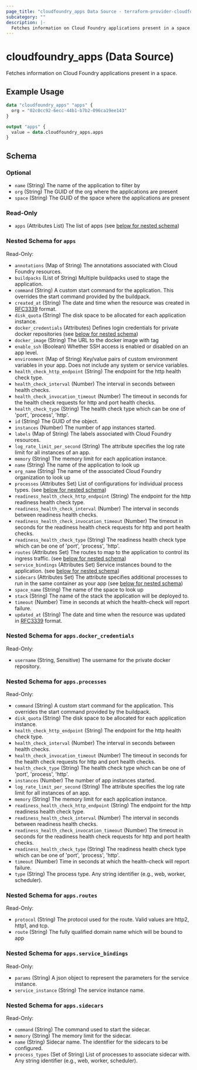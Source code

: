 ```yaml
---
page_title: "cloudfoundry_apps Data Source - terraform-provider-cloudfoundry"
subcategory: ""
description: |-
  Fetches information on Cloud Foundry applications present in a space.
---
```


# cloudfoundry_apps (Data Source)

Fetches information on Cloud Foundry applications present in a space.

## Example Usage

```terraform
data "cloudfoundry_apps" "apps" {
  org = "02c0cc92-6ecc-44b1-b7b2-096ca19ee143"
}

output "apps" {
  value = data.cloudfoundry_apps.apps
}
```

<!-- schema generated by tfplugindocs -->
## Schema

### Optional

- `name` (String) The name of the application to filter by
- `org` (String) The GUID of the org where the applications are present
- `space` (String) The GUID of the space where the applications are present

### Read-Only

- `apps` (Attributes List) The list of apps (see [below for nested schema](#nestedatt--apps))

<a id="nestedatt--apps"></a>
### Nested Schema for `apps`

Read-Only:

- `annotations` (Map of String) The annotations associated with Cloud Foundry resources.
- `buildpacks` (List of String) Multiple buildpacks used to stage the application.
- `command` (String) A custom start command for the application. This overrides the start command provided by the buildpack.
- `created_at` (String) The date and time when the resource was created in [RFC3339](https://www.ietf.org/rfc/rfc3339.txt) format.
- `disk_quota` (String) The disk space to be allocated for each application instance.
- `docker_credentials` (Attributes) Defines login credentials for private docker repositories (see [below for nested schema](#nestedatt--apps--docker_credentials))
- `docker_image` (String) The URL to the docker image with tag
- `enable_ssh` (Boolean) Whether SSH access is enabled or disabled on an app level.
- `environment` (Map of String) Key/value pairs of custom environment variables in your app. Does not include any system or service variables.
- `health_check_http_endpoint` (String) The endpoint for the http health check type.
- `health_check_interval` (Number) The interval in seconds between health checks.
- `health_check_invocation_timeout` (Number) The timeout in seconds for the health check requests for http and port health checks.
- `health_check_type` (String) The health check type which can be one of 'port', 'process', 'http'.
- `id` (String) The GUID of the object.
- `instances` (Number) The number of app instances started.
- `labels` (Map of String) The labels associated with Cloud Foundry resources.
- `log_rate_limit_per_second` (String) The attribute specifies the log rate limit for all instances of an app.
- `memory` (String) The memory limit for each application instance.
- `name` (String) The name of the application to look up
- `org_name` (String) The name of the associated Cloud Foundry organization to look up
- `processes` (Attributes Set) List of configurations for individual process types. (see [below for nested schema](#nestedatt--apps--processes))
- `readiness_health_check_http_endpoint` (String) The endpoint for the http readiness health check type.
- `readiness_health_check_interval` (Number) The interval in seconds between readiness health checks.
- `readiness_health_check_invocation_timeout` (Number) The timeout in seconds for the readiness health check requests for http and port health checks.
- `readiness_health_check_type` (String) The readiness health check type which can be one of 'port', 'process', 'http'.
- `routes` (Attributes Set) The routes to map to the application to control its ingress traffic. (see [below for nested schema](#nestedatt--apps--routes))
- `service_bindings` (Attributes Set) Service instances bound to the application. (see [below for nested schema](#nestedatt--apps--service_bindings))
- `sidecars` (Attributes Set) The attribute specifies additional processes to run in the same container as your app (see [below for nested schema](#nestedatt--apps--sidecars))
- `space_name` (String) The name of the space to look up
- `stack` (String) The name of the stack the application will be deployed to.
- `timeout` (Number) Time in seconds at which the health-check will report failure.
- `updated_at` (String) The date and time when the resource was updated in [RFC3339](https://www.ietf.org/rfc/rfc3339.txt) format.

<a id="nestedatt--apps--docker_credentials"></a>
### Nested Schema for `apps.docker_credentials`

Read-Only:

- `username` (String, Sensitive) The username for the private docker repository.


<a id="nestedatt--apps--processes"></a>
### Nested Schema for `apps.processes`

Read-Only:

- `command` (String) A custom start command for the application. This overrides the start command provided by the buildpack.
- `disk_quota` (String) The disk space to be allocated for each application instance.
- `health_check_http_endpoint` (String) The endpoint for the http health check type.
- `health_check_interval` (Number) The interval in seconds between health checks.
- `health_check_invocation_timeout` (Number) The timeout in seconds for the health check requests for http and port health checks.
- `health_check_type` (String) The health check type which can be one of 'port', 'process', 'http'.
- `instances` (Number) The number of app instances started.
- `log_rate_limit_per_second` (String) The attribute specifies the log rate limit for all instances of an app.
- `memory` (String) The memory limit for each application instance.
- `readiness_health_check_http_endpoint` (String) The endpoint for the http readiness health check type.
- `readiness_health_check_interval` (Number) The interval in seconds between readiness health checks.
- `readiness_health_check_invocation_timeout` (Number) The timeout in seconds for the readiness health check requests for http and port health checks.
- `readiness_health_check_type` (String) The readiness health check type which can be one of 'port', 'process', 'http'.
- `timeout` (Number) Time in seconds at which the health-check will report failure.
- `type` (String) The process type. Any string identifier (e.g., web, worker, scheduler).


<a id="nestedatt--apps--routes"></a>
### Nested Schema for `apps.routes`

Read-Only:

- `protocol` (String) The protocol used for the route. Valid values are http2, http1, and tcp.
- `route` (String) The fully qualified domain name which will be bound to app


<a id="nestedatt--apps--service_bindings"></a>
### Nested Schema for `apps.service_bindings`

Read-Only:

- `params` (String) A json object to represent the parameters for the service instance.
- `service_instance` (String) The service instance name.


<a id="nestedatt--apps--sidecars"></a>
### Nested Schema for `apps.sidecars`

Read-Only:

- `command` (String) The command used to start the sidecar.
- `memory` (String) The memory limit for the sidecar.
- `name` (String) Sidecar name. The identifier for the sidecars to be configured.
- `process_types` (Set of String) List of processes to associate sidecar with. Any string identifier (e.g., web, worker, scheduler).